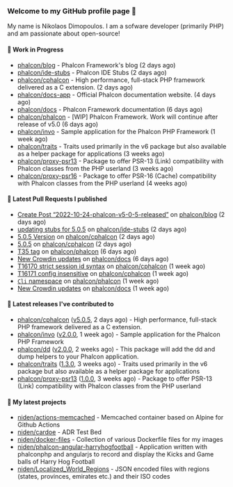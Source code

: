 ### Welcome to my GitHub profile page 👋

My name is Nikolaos Dimopoulos. I am a sofware developer (primarily PHP) and am passionate about open-source!

#### 👷 Work in Progress

- [phalcon/blog](https://github.com/phalcon/blog) - Phalcon Framework&#39;s blog (2 days ago)
- [phalcon/ide-stubs](https://github.com/phalcon/ide-stubs) - Phalcon IDE Stubs (2 days ago)
- [phalcon/cphalcon](https://github.com/phalcon/cphalcon) - High performance, full-stack PHP framework delivered as a C extension. (2 days ago)
- [phalcon/docs-app](https://github.com/phalcon/docs-app) - Official Phalcon documentation website. (4 days ago)
- [phalcon/docs](https://github.com/phalcon/docs) - Phalcon Framework documentation (6 days ago)
- [phalcon/phalcon](https://github.com/phalcon/phalcon) - [WIP] Phalcon Framework. Work will continue after release of v5.0 (6 days ago)
- [phalcon/invo](https://github.com/phalcon/invo) - Sample application for the Phalcon PHP Framework (1 week ago)
- [phalcon/traits](https://github.com/phalcon/traits) - Traits used primarily in the v6 package but also available as a helper package for applications (3 weeks ago)
- [phalcon/proxy-psr13](https://github.com/phalcon/proxy-psr13) - Package to offer PSR-13 (Link) compatibility with Phalcon classes from the PHP userland (3 weeks ago)
- [phalcon/proxy-psr16](https://github.com/phalcon/proxy-psr16) - Package to offer PSR-16 (Cache) compatibility with Phalcon classes from the PHP userland (4 weeks ago)

#### 🔨 Latest Pull Requests I published

- [Create Post “2022-10-24-phalcon-v5-0-5-released”](https://github.com/phalcon/blog/pull/516) on [phalcon/blog](https://github.com/phalcon/blog) (2 days ago)
- [updating stubs for 5.0.5](https://github.com/phalcon/ide-stubs/pull/80) on [phalcon/ide-stubs](https://github.com/phalcon/ide-stubs) (2 days ago)
- [5.0.5 Version](https://github.com/phalcon/cphalcon/pull/16182) on [phalcon/cphalcon](https://github.com/phalcon/cphalcon) (2 days ago)
- [5.0.5](https://github.com/phalcon/cphalcon/pull/16181) on [phalcon/cphalcon](https://github.com/phalcon/cphalcon) (2 days ago)
- [T35 tag](https://github.com/phalcon/phalcon/pull/290) on [phalcon/phalcon](https://github.com/phalcon/phalcon) (6 days ago)
- [New Crowdin updates](https://github.com/phalcon/docs/pull/3099) on [phalcon/docs](https://github.com/phalcon/docs) (6 days ago)
- [T16170 strict session id syntax](https://github.com/phalcon/cphalcon/pull/16173) on [phalcon/cphalcon](https://github.com/phalcon/cphalcon) (1 week ago)
- [T16171 config insensitive](https://github.com/phalcon/cphalcon/pull/16172) on [phalcon/cphalcon](https://github.com/phalcon/cphalcon) (1 week ago)
- [`Cli` namespace](https://github.com/phalcon/phalcon/pull/289) on [phalcon/phalcon](https://github.com/phalcon/phalcon) (1 week ago)
- [New Crowdin updates](https://github.com/phalcon/docs/pull/3096) on [phalcon/docs](https://github.com/phalcon/docs) (1 week ago)

#### 🔭 Latest releases I've contributed to

- [phalcon/cphalcon](https://github.com/phalcon/cphalcon) ([v5.0.5](https://github.com/phalcon/cphalcon/releases/tag/v5.0.5), 2 days ago) - High performance, full-stack PHP framework delivered as a C extension.
- [phalcon/invo](https://github.com/phalcon/invo) ([v2.0.0](https://github.com/phalcon/invo/releases/tag/v2.0.0), 1 week ago) - Sample application for the Phalcon PHP Framework
- [phalcon/dd](https://github.com/phalcon/dd) ([v2.0.0](https://github.com/phalcon/dd/releases/tag/v2.0.0), 2 weeks ago) - This package will add the dd and dump helpers to your Phalcon application.
- [phalcon/traits](https://github.com/phalcon/traits) ([1.3.0](https://github.com/phalcon/traits/releases/tag/1.3.0), 3 weeks ago) - Traits used primarily in the v6 package but also available as a helper package for applications
- [phalcon/proxy-psr13](https://github.com/phalcon/proxy-psr13) ([1.0.0](https://github.com/phalcon/proxy-psr13/releases/tag/1.0.0), 3 weeks ago) - Package to offer PSR-13 (Link) compatibility with Phalcon classes from the PHP userland

#### 🌱 My latest projects

- [niden/actions-memcached](https://github.com/niden/actions-memcached) - Memcached container based on Alpine for Github Actions
- [niden/cardoe](https://github.com/niden/cardoe) - ADR Test Bed
- [niden/docker-files](https://github.com/niden/docker-files) - Collection of various Dockerfile files for my images
- [niden/phalcon-angular-harryhogfootball](https://github.com/niden/phalcon-angular-harryhogfootball) - Application written with phalconphp and angularjs to record and display the Kicks and Game balls of Harry Hog Football
- [niden/Localized_World_Regions](https://github.com/niden/Localized_World_Regions) - JSON encoded files with regions (states, provinces, emirates etc.) and their ISO codes


